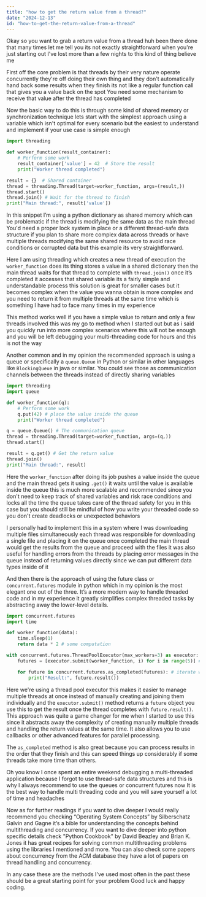 ```yaml
---
title: "how to get the return value from a thread?"
date: "2024-12-13"
id: "how-to-get-the-return-value-from-a-thread"
---
```


Okay so you want to grab a return value from a thread huh been there done that many times let me tell you its not exactly straightforward when you're just starting out I've lost more than a few nights to this kind of thing believe me

First off the core problem is that threads by their very nature operate concurrently they're off doing their own thing and they don't automatically hand back some results when they finish its not like a regular function call that gives you a value back on the spot You need some mechanism to receive that value after the thread has completed

Now the basic way to do this is through some kind of shared memory or synchronization technique lets start with the simplest approach using a variable which isn't optimal for every scenario but the easiest to understand and implement if your use case is simple enough

```python
import threading

def worker_function(result_container):
    # Perform some work
    result_container['value'] = 42  # Store the result
    print("Worker thread completed")

result = {}  # Shared container
thread = threading.Thread(target=worker_function, args=(result,))
thread.start()
thread.join() # Wait for the thread to finish
print("Main thread:", result['value'])
```

In this snippet I’m using a python dictionary as shared memory which can be problematic if the thread is modifying the same data as the main thread You'd need a proper lock system in place or a different thread-safe data structure if you plan to share more complex data across threads or have multiple threads modifying the same shared resource to avoid race conditions or corrupted data but this example its very straightforward.

Here I am using threading which creates a new thread of execution the `worker_function` does its thing stores a value in a shared dictionary then the main thread waits for that thread to complete with `thread.join()` once it’s completed it accesses that shared variable its a fairly simple and understandable process this solution is great for smaller cases but it becomes complex when the value you wanna obtain is more complex and you need to return it from multiple threads at the same time which is something I have had to face many times in my experience

This method works well if you have a simple value to return and only a few threads involved this was my go to method when I started out but as i said you quickly run into more complex scenarios where this will not be enough and you will be left debugging your multi-threading code for hours and this is not the way

Another common and in my opinion the recommended approach is using a queue or specifically a `queue.Queue` in Python or similar in other languages like `BlockingQueue` in java or similar. You could see those as communication channels between the threads instead of directly sharing variables

```python
import threading
import queue

def worker_function(q):
    # Perform some work
    q.put(42) # place the value inside the queue
    print("Worker thread completed")

q = queue.Queue() # The communication queue
thread = threading.Thread(target=worker_function, args=(q,))
thread.start()

result = q.get() # Get the return value
thread.join()
print("Main thread:", result)
```

Here the `worker_function` after doing its job pushes a value inside the queue and the main thread gets it using `.get()` it waits until the value is available inside the queue this is much more scalable and recommended since you don't need to keep track of shared variables and risk race conditions and locks all the time the queue takes care of the thread safety for you in this case but you should still be mindful of how you write your threaded code so you don't create deadlocks or unexpected behaviors

I personally had to implement this in a system where I was downloading multiple files simultaneously each thread was responsible for downloading a single file and placing it on the queue once completed the main thread would get the results from the queue and proceed with the files it was also useful for handling errors from the threads by placing error messages in the queue instead of returning values directly since we can put different data types inside of it

And then there is the approach of using the future class or `concurrent.futures` module in python which in my opinion is the most elegant one out of the three. It’s a more modern way to handle threaded code and in my experience it greatly simplifies complex threaded tasks by abstracting away the lower-level details.

```python
import concurrent.futures
import time

def worker_function(data):
    time.sleep(1)
    return data * 2 # some computation

with concurrent.futures.ThreadPoolExecutor(max_workers=3) as executor: # Create the thread pool
    futures = [executor.submit(worker_function, i) for i in range(5)] # submit the jobs

    for future in concurrent.futures.as_completed(futures): # iterate when results are available
        print("Result:", future.result())
```
Here we're using a thread pool executor this makes it easier to manage multiple threads at once instead of manually creating and joining them individually and the `executor.submit()` method returns a `future` object you use this to get the result once the thread completes with `future.result()`. This approach was quite a game changer for me when I started to use this since it abstracts away the complexity of creating manually multiple threads and handling the return values at the same time. It also allows you to use callbacks or other advanced features for parallel processing.

The `as_completed` method is also great because you can process results in the order that they finish and this can speed things up considerably if some threads take more time than others.

Oh you know I once spent an entire weekend debugging a multi-threaded application because I forgot to use thread-safe data structures and this is why I always recommend to use the queues or concurrent futures now It is the best way to handle multi threading code and you will save yourself a lot of time and headaches

Now as for further readings if you want to dive deeper I would really recommend you checking “Operating System Concepts” by Silberschatz Galvin and Gagne it’s a bible for understanding the concepts behind multithreading and concurrency. If you want to dive deeper into python specific details check "Python Cookbook" by David Beazley and Brian K. Jones it has great recipes for solving common multithreading problems using the libraries I mentioned and more. You can also check some papers about concurrency from the ACM database they have a lot of papers on thread handling and concurrency.

In any case these are the methods I've used most often in the past these should be a great starting point for your problem Good luck and happy coding.
